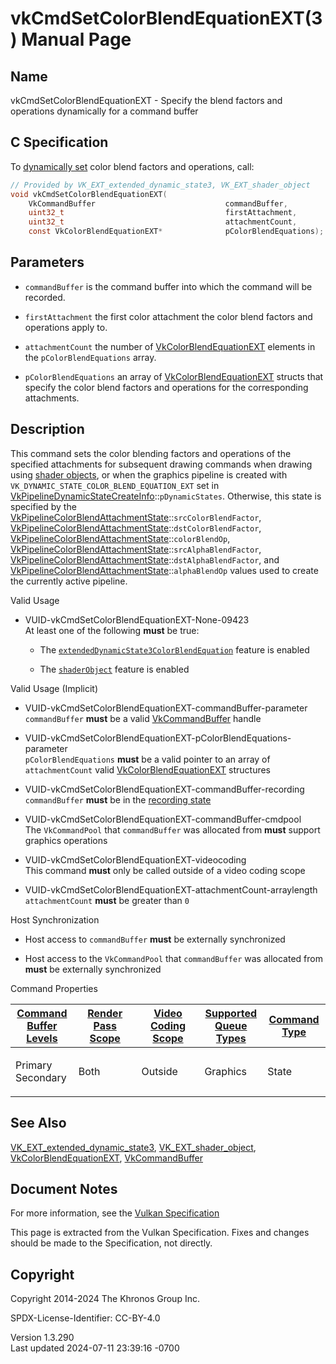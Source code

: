 # vkCmdSetColorBlendEquationEXT(3) Manual Page

## Name

vkCmdSetColorBlendEquationEXT - Specify the blend factors and operations
dynamically for a command buffer



## <a href="#_c_specification" class="anchor"></a>C Specification

To <a
href="https://registry.khronos.org/vulkan/specs/1.3-extensions/html/vkspec.html#pipelines-dynamic-state"
target="_blank" rel="noopener">dynamically set</a> color blend factors
and operations, call:

``` c
// Provided by VK_EXT_extended_dynamic_state3, VK_EXT_shader_object
void vkCmdSetColorBlendEquationEXT(
    VkCommandBuffer                             commandBuffer,
    uint32_t                                    firstAttachment,
    uint32_t                                    attachmentCount,
    const VkColorBlendEquationEXT*              pColorBlendEquations);
```

## <a href="#_parameters" class="anchor"></a>Parameters

- `commandBuffer` is the command buffer into which the command will be
  recorded.

- `firstAttachment` the first color attachment the color blend factors
  and operations apply to.

- `attachmentCount` the number of
  [VkColorBlendEquationEXT](https://registry.khronos.org/vulkan/specs/1.3-extensions/man/html/VkColorBlendEquationEXT.html) elements in
  the `pColorBlendEquations` array.

- `pColorBlendEquations` an array of
  [VkColorBlendEquationEXT](https://registry.khronos.org/vulkan/specs/1.3-extensions/man/html/VkColorBlendEquationEXT.html) structs that
  specify the color blend factors and operations for the corresponding
  attachments.

## <a href="#_description" class="anchor"></a>Description

This command sets the color blending factors and operations of the
specified attachments for subsequent drawing commands when drawing using
<a
href="https://registry.khronos.org/vulkan/specs/1.3-extensions/html/vkspec.html#shaders-objects"
target="_blank" rel="noopener">shader objects</a>, or when the graphics
pipeline is created with `VK_DYNAMIC_STATE_COLOR_BLEND_EQUATION_EXT` set
in
[VkPipelineDynamicStateCreateInfo](https://registry.khronos.org/vulkan/specs/1.3-extensions/man/html/VkPipelineDynamicStateCreateInfo.html)::`pDynamicStates`.
Otherwise, this state is specified by the
[VkPipelineColorBlendAttachmentState](https://registry.khronos.org/vulkan/specs/1.3-extensions/man/html/VkPipelineColorBlendAttachmentState.html)::`srcColorBlendFactor`,
[VkPipelineColorBlendAttachmentState](https://registry.khronos.org/vulkan/specs/1.3-extensions/man/html/VkPipelineColorBlendAttachmentState.html)::`dstColorBlendFactor`,
[VkPipelineColorBlendAttachmentState](https://registry.khronos.org/vulkan/specs/1.3-extensions/man/html/VkPipelineColorBlendAttachmentState.html)::`colorBlendOp`,
[VkPipelineColorBlendAttachmentState](https://registry.khronos.org/vulkan/specs/1.3-extensions/man/html/VkPipelineColorBlendAttachmentState.html)::`srcAlphaBlendFactor`,
[VkPipelineColorBlendAttachmentState](https://registry.khronos.org/vulkan/specs/1.3-extensions/man/html/VkPipelineColorBlendAttachmentState.html)::`dstAlphaBlendFactor`,
and
[VkPipelineColorBlendAttachmentState](https://registry.khronos.org/vulkan/specs/1.3-extensions/man/html/VkPipelineColorBlendAttachmentState.html)::`alphaBlendOp`
values used to create the currently active pipeline.

Valid Usage

- <a href="#VUID-vkCmdSetColorBlendEquationEXT-None-09423"
  id="VUID-vkCmdSetColorBlendEquationEXT-None-09423"></a>
  VUID-vkCmdSetColorBlendEquationEXT-None-09423  
  At least one of the following **must** be true:

  - The
    [`extendedDynamicState3ColorBlendEquation`](#features-extendedDynamicState3ColorBlendEquation)
    feature is enabled

  - The [`shaderObject`](#features-shaderObject) feature is enabled

Valid Usage (Implicit)

- <a href="#VUID-vkCmdSetColorBlendEquationEXT-commandBuffer-parameter"
  id="VUID-vkCmdSetColorBlendEquationEXT-commandBuffer-parameter"></a>
  VUID-vkCmdSetColorBlendEquationEXT-commandBuffer-parameter  
  `commandBuffer` **must** be a valid
  [VkCommandBuffer](https://registry.khronos.org/vulkan/specs/1.3-extensions/man/html/VkCommandBuffer.html) handle

- <a
  href="#VUID-vkCmdSetColorBlendEquationEXT-pColorBlendEquations-parameter"
  id="VUID-vkCmdSetColorBlendEquationEXT-pColorBlendEquations-parameter"></a>
  VUID-vkCmdSetColorBlendEquationEXT-pColorBlendEquations-parameter  
  `pColorBlendEquations` **must** be a valid pointer to an array of
  `attachmentCount` valid
  [VkColorBlendEquationEXT](https://registry.khronos.org/vulkan/specs/1.3-extensions/man/html/VkColorBlendEquationEXT.html) structures

- <a href="#VUID-vkCmdSetColorBlendEquationEXT-commandBuffer-recording"
  id="VUID-vkCmdSetColorBlendEquationEXT-commandBuffer-recording"></a>
  VUID-vkCmdSetColorBlendEquationEXT-commandBuffer-recording  
  `commandBuffer` **must** be in the [recording
  state](#commandbuffers-lifecycle)

- <a href="#VUID-vkCmdSetColorBlendEquationEXT-commandBuffer-cmdpool"
  id="VUID-vkCmdSetColorBlendEquationEXT-commandBuffer-cmdpool"></a>
  VUID-vkCmdSetColorBlendEquationEXT-commandBuffer-cmdpool  
  The `VkCommandPool` that `commandBuffer` was allocated from **must**
  support graphics operations

- <a href="#VUID-vkCmdSetColorBlendEquationEXT-videocoding"
  id="VUID-vkCmdSetColorBlendEquationEXT-videocoding"></a>
  VUID-vkCmdSetColorBlendEquationEXT-videocoding  
  This command **must** only be called outside of a video coding scope

- <a
  href="#VUID-vkCmdSetColorBlendEquationEXT-attachmentCount-arraylength"
  id="VUID-vkCmdSetColorBlendEquationEXT-attachmentCount-arraylength"></a>
  VUID-vkCmdSetColorBlendEquationEXT-attachmentCount-arraylength  
  `attachmentCount` **must** be greater than `0`

Host Synchronization

- Host access to `commandBuffer` **must** be externally synchronized

- Host access to the `VkCommandPool` that `commandBuffer` was allocated
  from **must** be externally synchronized

Command Properties

<table class="tableblock frame-all grid-all stretch">
<colgroup>
<col style="width: 20%" />
<col style="width: 20%" />
<col style="width: 20%" />
<col style="width: 20%" />
<col style="width: 20%" />
</colgroup>
<thead>
<tr>
<th class="tableblock halign-left valign-top"><a
href="#VkCommandBufferLevel">Command Buffer Levels</a></th>
<th class="tableblock halign-left valign-top"><a
href="#vkCmdBeginRenderPass">Render Pass Scope</a></th>
<th class="tableblock halign-left valign-top"><a
href="#vkCmdBeginVideoCodingKHR">Video Coding Scope</a></th>
<th class="tableblock halign-left valign-top"><a
href="#VkQueueFlagBits">Supported Queue Types</a></th>
<th class="tableblock halign-left valign-top"><a
href="#fundamentals-queueoperation-command-types">Command Type</a></th>
</tr>
</thead>
<tbody>
<tr>
<td class="tableblock halign-left valign-top"><p>Primary<br />
Secondary</p></td>
<td class="tableblock halign-left valign-top"><p>Both</p></td>
<td class="tableblock halign-left valign-top"><p>Outside</p></td>
<td class="tableblock halign-left valign-top"><p>Graphics</p></td>
<td class="tableblock halign-left valign-top"><p>State</p></td>
</tr>
</tbody>
</table>

## <a href="#_see_also" class="anchor"></a>See Also

[VK_EXT_extended_dynamic_state3](https://registry.khronos.org/vulkan/specs/1.3-extensions/man/html/VK_EXT_extended_dynamic_state3.html),
[VK_EXT_shader_object](https://registry.khronos.org/vulkan/specs/1.3-extensions/man/html/VK_EXT_shader_object.html),
[VkColorBlendEquationEXT](https://registry.khronos.org/vulkan/specs/1.3-extensions/man/html/VkColorBlendEquationEXT.html),
[VkCommandBuffer](https://registry.khronos.org/vulkan/specs/1.3-extensions/man/html/VkCommandBuffer.html)

## <a href="#_document_notes" class="anchor"></a>Document Notes

For more information, see the <a
href="https://registry.khronos.org/vulkan/specs/1.3-extensions/html/vkspec.html#vkCmdSetColorBlendEquationEXT"
target="_blank" rel="noopener">Vulkan Specification</a>

This page is extracted from the Vulkan Specification. Fixes and changes
should be made to the Specification, not directly.

## <a href="#_copyright" class="anchor"></a>Copyright

Copyright 2014-2024 The Khronos Group Inc.

SPDX-License-Identifier: CC-BY-4.0

Version 1.3.290  
Last updated 2024-07-11 23:39:16 -0700
